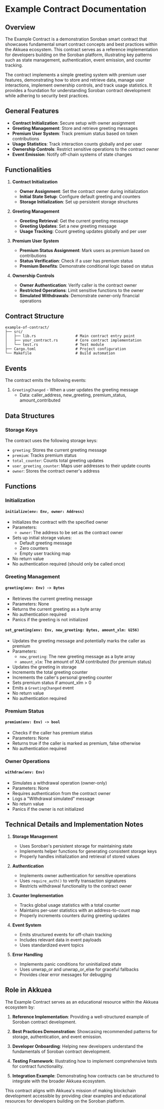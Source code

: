 # Example Contract Documentation

## Overview

The Example Contract is a demonstration Soroban smart contract that showcases fundamental smart contract concepts and best practices within the Akkuea ecosystem. This contract serves as a reference implementation for developers building on the Soroban platform, illustrating key patterns such as state management, authentication, event emission, and counter tracking.

The contract implements a simple greeting system with premium user features, demonstrating how to store and retrieve data, manage user interactions, implement ownership controls, and track usage statistics. It provides a foundation for understanding Soroban contract development while adhering to security best practices.

## General Features

- **Contract Initialization**: Secure setup with owner assignment
- **Greeting Management**: Store and retrieve greeting messages
- **Premium User System**: Track premium status based on token contributions
- **Usage Statistics**: Track interaction counts globally and per user
- **Ownership Controls**: Restrict sensitive operations to the contract owner
- **Event Emission**: Notify off-chain systems of state changes

## Functionalities

1. **Contract Initialization**

   - **Owner Assignment**: Set the contract owner during initialization
   - **Initial State Setup**: Configure default greeting and counters
   - **Storage Initialization**: Set up persistent storage structures

2. **Greeting Management**

   - **Greeting Retrieval**: Get the current greeting message
   - **Greeting Updates**: Set a new greeting message
   - **Usage Tracking**: Count greeting updates globally and per user

3. **Premium User System**

   - **Premium Status Assignment**: Mark users as premium based on contributions
   - **Status Verification**: Check if a user has premium status
   - **Premium Benefits**: Demonstrate conditional logic based on status

4. **Ownership Controls**
   - **Owner Authentication**: Verify caller is the contract owner
   - **Restricted Operations**: Limit sensitive functions to the owner
   - **Simulated Withdrawals**: Demonstrate owner-only financial operations

## Contract Structure

```
example-of-contract/
├── src/
│   ├── lib.rs                  # Main contract entry point
│   ├── your_contract.rs        # Core contract implementation
│   └── test.rs                 # Test module
├── Cargo.toml                  # Project configuration
└── Makefile                    # Build automation
```

## Events

The contract emits the following events:

1. `GreetingChanged` - When a user updates the greeting message
   - Data: caller_address, new_greeting, premium_status, amount_contributed

## Data Structures

### Storage Keys

The contract uses the following storage keys:

- `greeting`: Stores the current greeting message
- `premium`: Tracks premium status
- `total_counter`: Counts total greeting updates
- `user_greeting_counter`: Maps user addresses to their update counts
- `owner`: Stores the contract owner's address

## Functions

### Initialization

#### `initialize(env: Env, owner: Address)`

- Initializes the contract with the specified owner
- Parameters:
  - `owner`: The address to be set as the contract owner
- Sets up initial storage values:
  - Default greeting message
  - Zero counters
  - Empty user tracking map
- No return value
- No authentication required (should only be called once)

### Greeting Management

#### `greeting(env: Env) -> Bytes`

- Retrieves the current greeting message
- Parameters: None
- Returns the current greeting as a byte array
- No authentication required
- Panics if the greeting is not initialized

#### `set_greeting(env: Env, new_greeting: Bytes, amount_xlm: U256)`

- Updates the greeting message and potentially marks the caller as premium
- Parameters:
  - `new_greeting`: The new greeting message as a byte array
  - `amount_xlm`: The amount of XLM contributed (for premium status)
- Updates the greeting in storage
- Increments the total greeting counter
- Increments the caller's personal greeting counter
- Sets premium status if amount_xlm > 0
- Emits a `GreetingChanged` event
- No return value
- No authentication required

### Premium Status

#### `premium(env: Env) -> bool`

- Checks if the caller has premium status
- Parameters: None
- Returns true if the caller is marked as premium, false otherwise
- No authentication required

### Owner Operations

#### `withdraw(env: Env)`

- Simulates a withdrawal operation (owner-only)
- Parameters: None
- Requires authentication from the contract owner
- Logs a "Withdrawal simulated" message
- No return value
- Panics if the owner is not initialized

## Technical Details and Implementation Notes

1. **Storage Management**

   - Uses Soroban's persistent storage for maintaining state
   - Implements helper functions for generating consistent storage keys
   - Properly handles initialization and retrieval of stored values

2. **Authentication**

   - Implements owner authentication for sensitive operations
   - Uses `require_auth()` to verify transaction signatures
   - Restricts withdrawal functionality to the contract owner

3. **Counter Implementation**

   - Tracks global usage statistics with a total counter
   - Maintains per-user statistics with an address-to-count map
   - Properly increments counters during greeting updates

4. **Event System**

   - Emits structured events for off-chain tracking
   - Includes relevant data in event payloads
   - Uses standardized event topics

5. **Error Handling**
   - Implements panic conditions for uninitialized state
   - Uses unwrap_or and unwrap_or_else for graceful fallbacks
   - Provides clear error messages for debugging

## Role in Akkuea

The Example Contract serves as an educational resource within the Akkuea ecosystem by:

1. **Reference Implementation**: Providing a well-structured example of Soroban contract development.

2. **Best Practices Demonstration**: Showcasing recommended patterns for storage, authentication, and event emission.

3. **Developer Onboarding**: Helping new developers understand the fundamentals of Soroban contract development.

4. **Testing Framework**: Illustrating how to implement comprehensive tests for contract functionality.

5. **Integration Example**: Demonstrating how contracts can be structured to integrate with the broader Akkuea ecosystem.

This contract aligns with Akkuea's mission of making blockchain development accessible by providing clear examples and educational resources for developers building on the Soroban platform.
